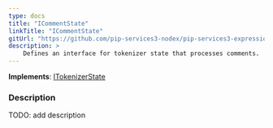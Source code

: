```yaml
---
type: docs
title: "ICommentState"
linkTitle: "ICommentState"
gitUrl: "https://github.com/pip-services3-nodex/pip-services3-expressions-nodex"
description: > 
    Defines an interface for tokenizer state that processes comments.
---
```


**Implements**: [ITokenizerState](../itokenizer_state)

### Description

TODO: add description